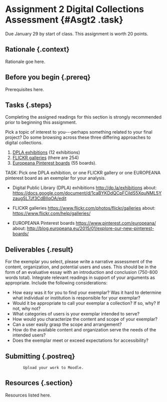# Assignment 2 Digital Collections Assessment {#Asgt2 .task}

Due January 29 by start of class. This assignment is worth 20 points.

## Rationale {.context}

Rationale goe here.

## Before you begin {.prereq}

Prerequisites here.

## Tasks {.steps}  

Completing the assigned readings for this section is strongly
recommended prior to beginning this assignment. 

Pick a topic of interest to you---perhaps something related to your final project? 
Do some browsing across these three differing approaches to digital collections.
 
 1. [DPLA exhibitions](http://dp.la/exhibitions) (12 exhibitions) 
 2. [FLICKR galleries](https://www.flickr.com/photos/flickr/galleries) (there are 254) 
 3. [Europeana Pinterest boards](https://www.pinterest.com/europeana/) (55 boards).

TASK: Pick one DPLA exhibition, or one FLICKR gallery or one 
EUROPEANA pinterest board  as an exemplar for your analysis.

 - Digital Public Library (DPLA) exhibitions <http://dp.la/exhibitions>
   about: <https://docs.google.com/document/d/1caBYKDdQCpFCildS5XquNML5YzaugSL7Jf3CdBIIqOA/edit>

 - FLICKR galleries <https://www.flickr.com/photos/flickr/galleries>
   about: <https://www.flickr.com/help/galleries/>

 - EUROPEANA Pinterest boards <https://www.pinterest.com/europeana/>
   about: <http://blog.europeana.eu/2015/01/explore-our-new-pinterest-boards/>

## Deliverables {.result}

For the exemplar you select, please write a narrative assessment of the content, 
organization, and potential users and uses. This should be in the form of an 
evaluative essay with an introduction and conclusion (750-800 words total). 
Integrate relevant readings in support of your arguments as appropriate.
Include the following considerations:

 - How easy was it for you to find your exemplar? Was it hard to determine what individual or 
   institution is responsible for your exemplar?
 - Would it be appropriate to call your exemplar a collection? If so, why? If not, why not?
 - What categories of users is your exemplar intended to serve?
 - How would you characterize the content and scope of your exemplar? 
 - Can a user easily grasp the scope and arrangement? 
 - How do the available content and organization serve the needs of the intended users? 
  - Does the exemplar meet or exceed expectations for accessibility?

 ## Submitting {.postreq}
 
            Upload your work to Moodle. 
			
## Resources {.section}

Resources listed here.
